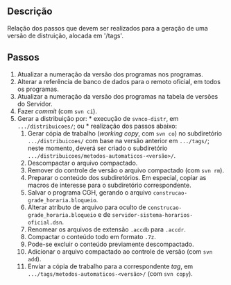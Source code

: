 ## Descrição ##

Relação dos passos que devem ser realizados para a geração de uma versão de distruição, alocada em '/tags'.

## Passos ##

  1. Atualizar a numeração da versão dos programas nos programas.
  1. Alterar a referência de banco de dados para o remoto oficial, em todos os programas.
  1. Atualizar a numeração da versão dos programas na tabela de versões do Servidor.
  1. Fazer _commit_ (com `svn ci`).
  1. Gerar a distribuição por:
    * execução de `svnco-distr`, em `.../distribuicoes/`; ou
    * realização dos passos abaixo:
      1. Gerar cópia de trabalho (_working copy_, com `svn co`) no subdiretório `.../distribuicoes/` com base na versão anterior em `.../tags/`; neste momento, deverá ser criado o subdiretório `.../distribuicoes/metodos-automaticos-<versão>/`.
      1. Descompactar o arquivo compactado.
      1. Remover do controle de versão o arquivo compactado (com `svn rm`).
      1. Preparar o conteúdo dos subdiretórios. Em especial, copiar as macros de interesse para o subdiretório correspondente.
      1. Salvar o programa CGH, gerando o arquivo `construcao-grade_horaria.bloqueio`.
      1. Alterar atributo de arquivo para oculto de `construcao-grade_horaria.bloqueio` e de `servidor-sistema-horarios-oficial.dsn`.
      1. Renomear os arquivos de extensão `.accdb` para `.accdr`.
      1. Compactar o conteúdo todo em formato `.7z`.
      1. Pode-se excluir o conteúdo previamente descompactado.
      1. Adicionar o arquivo compactado ao controle de versão (com `svn add`).
      1. Enviar a cópia de trabalho para a correspondente _tag_, em `.../tags/metodos-automaticos-<versão>/` (com `svn copy`).
